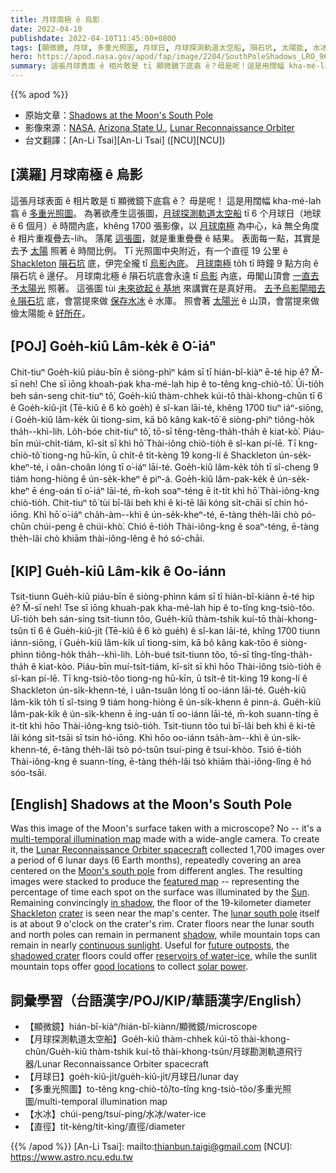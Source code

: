 ```yaml
---
title: 月球南極 ê 烏影
date: 2022-04-10
publishdate: 2022-04-10T11:45:00+0800
tags: [顯微鏡, 月球, 多重光照圖, 月球日, 月球探測軌道太空船, 隕石坑, 太陽能, 水冰， 直徑]
hero: https://apod.nasa.gov/apod/fap/image/2204/SouthPoleShadows_LRO_960.jpg
summary: 這張月球表面 ê 相片敢是 tī 顯微鏡下底翕 ê？毋是呢！這是用闊幅 kha-mé-lah 翕 ê 多重光照圖。
---
```


{{% apod %}}

- 原始文章：[Shadows at the Moon's South Pole](https://apod.nasa.gov/apod/ap220410.html)
- 影像來源：[NASA](https://www.nasa.gov/), [Arizona State U.](https://sese.asu.edu/), [Lunar Reconnaissance Orbiter](https://lunar.gsfc.nasa.gov/)
- 台文翻譯：[An-Li Tsai][An-Li Tsai] ([NCU][NCU])

## [漢羅] 月球南極 ê 烏影
這張月球表面 ê 相片敢是 tī 顯微鏡下底翕 ê？
毋是呢！
這是用闊幅 kha-mé-lah 翕 ê [多重光照圖][multi-temporal illumination map]。
為著欲產生這張圖，[月球探測軌道太空船][Lunar Reconnaissance Orbiter spacecraft] tī 6 个月球日（地球 ê 6 個月）ê 時間內底，khêng 1700 張影像，以 [月球南極][Moon's south pole] 為中心，kā 無仝角度 ê 相片重複疊去-lih。
落尾 [這張圖][featured map]，就是重重疊疊 ê 結果。
表面每一點，其實是去予 [太陽][Sun] 照著 ê 時間比例。
Tī 光照圖中央附近，有一个直徑 19 公里 ê [Shackleton][Shackleton] [隕石坑][crater] 底，伊完全攏 tī [烏影內底][in shadow]。
[月球南極][lunar south pole] to̍h tī 時鐘 9 點方向 ê 隕石坑 ê 邊仔。
月球南北極 ê 隕石坑底會永遠 tī [烏影][shadow] 內底，毋閣山頂會 [一直去予太陽光][continuous sunlight] 照著。
這張圖 tùi [未來欲起 ê 基地][future outposts] 來講實在是真好用。
[去予烏影閘暗去 ê 隕石坑][shadowed crater] 底，會當提來做 [保存水冰][reservoirs of water-ice] ê 水庫。
照會著 [太陽光][solar power] ê 山頂，會當提來做儉太陽能 ê [好所在][good locations]。

## [POJ] Goe̍h-kiû Lâm-ke̍k ê O͘-iáⁿ
Chit-tiuⁿ Goe̍h-kiû piáu-bīn ê siòng-phìⁿ kám sī tī hián-bî-kiàⁿ ē-té hip ê?
M̄-sī neh!
Che sī iōng khoah-pak kha-mé-lah hip ê to-têng kng-chiò-tô͘.
Ūi-tio̍h beh sán-seng chit-tiuⁿ tô͘, Goe̍h-kiû thàm-chhek kúi-tō thài-khong-chûn tī 6 ê Goe̍h-kiû-ji̍t (Tē-kiû ê 6 kò goe̍h) ê sî-kan lāi-té, khêng 1700 tiuⁿ iáⁿ-siōng, í Goe̍h-kiû lâm-ke̍k ûi tiong-sim, kā bô kâng kak-tō͘ ê siòng-phìⁿ tiông-ho̍k tha̍h--khì-lih.
Lo̍h-bóe chit-tiuⁿ tô͘, tō-sī têng-têng-tha̍h-tha̍h ê kiat-kò͘.
Piáu-bīn múi-chi̍t-tiám, kî-si̍t sī khì hō͘ Thài-iông chiò-tio̍h ê sî-kan pí-lē.
Tī kng-chiò-tô͘ tiong-ng hū-kīn, ū chi̍t-ê ti̍t-kèng 19 kong-lí ê Shackleton ún-se̍k-kheⁿ-té, i oân-choân lóng tī o͘-iáⁿ lāi-té.
Goe̍h-kiû lâm-ke̍k to̍h tī sî-cheng 9 tiám hong-hiòng ê ún-se̍k-kheⁿ ê piⁿ-á.
Goe̍h-kiû lâm-pak-ke̍k ê ún-se̍k-kheⁿ ē éng-oán tī o͘-iáⁿ lāi-té, m̄-koh soaⁿ-téng ē it-ti̍t khì hō͘ Thài-iông-kng chiò-tio̍h.
Chit-tiuⁿ tô͘ tùi bī-lâi beh khì ê ki-tē lâi kóng si̍t-chāi sī chin hó-iōng.
Khì hō͘ o͘-iáⁿ cha̍h-àm--khì ê ún-se̍k-kheⁿ-té, ē-tàng the̍h-lâi chò pó-chûn chúi-peng ê chúi-khò͘.
Chió ē-tio̍h Thài-iông-kng ê soaⁿ-téng, ē-tàng the̍h-lâi chò khiām thài-iông-lêng ê hó só͘-chāi.

## [KIP] Gue̍h-kiû Lâm-ki̍k ê Oo-iánn
Tsit-tiunn Gue̍h-kiû piáu-bīn ê siòng-phìnn kám sī tī hián-bî-kiànn ē-té hip ê?
M̄-sī neh!
Tse sī iōng khuah-pak kha-mé-lah hip ê to-tîng kng-tsiò-tôo.
Uī-tio̍h beh sán-sing tsit-tiunn tôo, Gue̍h-kiû thàm-tshik kuí-tō thài-khong-tsûn tī 6 ê Gue̍h-kiû-ji̍t (Tē-kiû ê 6 kò gue̍h) ê sî-kan lāi-té, khîng 1700 tiunn iánn-siōng, í Gue̍h-kiû lâm-ki̍k uî tiong-sim, kā bô kâng kak-tōo ê siòng-phìnn tiông-ho̍k tha̍h--khì-lih.
Lo̍h-bué tsit-tiunn tôo, tō-sī tîng-tîng-tha̍h-tha̍h ê kiat-kòo.
Piáu-bīn muí-tsi̍t-tiám, kî-si̍t sī khì hōo Thài-iông tsiò-tio̍h ê sî-kan pí-lē.
Tī kng-tsiò-tôo tiong-ng hū-kīn, ū tsi̍t-ê ti̍t-kìng 19 kong-lí ê Shackleton ún-si̍k-khenn-té, i uân-tsuân lóng tī oo-iánn lāi-té.
Gue̍h-kiû lâm-ki̍k to̍h tī sî-tsing 9 tiám hong-hiòng ê ún-si̍k-khenn ê pinn-á.
Gue̍h-kiû lâm-pak-ki̍k ê ún-si̍k-khenn ē íng-uán tī oo-iánn lāi-té, m̄-koh suann-tíng ē it-ti̍t khì hōo Thài-iông-kng tsiò-tio̍h.
Tsit-tiunn tôo tuì bī-lâi beh khì ê ki-tē lâi kóng si̍t-tsāi sī tsin hó-iōng.
Khì hōo oo-iánn tsa̍h-àm--khì ê ún-si̍k-khenn-té, ē-tàng the̍h-lâi tsò pó-tsûn tsuí-ping ê tsuí-khòo.
Tsió ē-tio̍h Thài-iông-kng ê suann-tíng, ē-tàng the̍h-lâi tsò khiām thài-iông-lîng ê hó sóo-tsāi.

## [English] Shadows at the Moon's South Pole
Was this image of the Moon's surface taken with a microscope?
No -- it's a [multi-temporal illumination map][multi-temporal illumination map] made with a wide-angle camera.
To create it, the [Lunar Reconnaissance Orbiter spacecraft][Lunar Reconnaissance Orbiter spacecraft] collected 1,700 images over a period of 6 lunar days (6 Earth months), repeatedly covering an area centered on the [Moon's south pole][Moon's south pole] from different angles.
The resulting images were stacked to produce the [featured map][featured map] -- representing the percentage of time each spot on the surface was illuminated by the [Sun][Sun].
Remaining convincingly [in shadow][in shadow], the floor of the 19-kilometer diameter [Shackleton][Shackleton] [crater][crater] is seen near the map's center.
The [lunar south pole][lunar south pole] itself is at about 9 o'clock on the crater's rim.
Crater floors near the lunar south and north poles can remain in permanent [shadow][shadow], while mountain tops can remain in nearly [continuous sunlight][continuous sunlight].
Useful for [future outposts][future outposts], the [shadowed crater][shadowed crater] floors could offer [reservoirs of water-ice][reservoirs of water-ice], while the sunlit mountain tops offer [good locations][good locations] to collect [solar power][solar power].

## 詞彙學習（台語漢字/POJ/KIP/華語漢字/English）
- 【顯微鏡】hián-bî-kiàⁿ/hián-bî-kiànn/顯微鏡/microscope
- 【月球探測軌道太空船】Goe̍h-kiû thàm-chhek kúi-tō thài-khong-chûn/Gue̍h-kiû thàm-tshik kuí-tō thài-khong-tsûn/月球勘測軌道飛行器/Lunar Reconnaissance Orbiter spacecraft
- 【月球日】goe̍h-kiû-ji̍t/gue̍h-kiû-ji̍t/月球日/lunar day
- 【多重光照圖】to-têng kng-chiò-tô͘/to-tîng kng-tsiò-tôo/多重光照圖/multi-temporal illumination map
- 【水冰】chúi-peng/tsuí-ping/水冰/water-ice
- 【直徑】ti̍t-kèng/ti̍t-kìng/直徑/diameter


{{% /apod %}}
[An-Li Tsai]: mailto:thianbun.taigi@gmail.com
[NCU]: https://www.astro.ncu.edu.tw

[copyright]: https://apod.nasa.gov/apod/fap/lib/about_apod.html#srapply

[multi-temporal illumination map]:http://lroc.sese.asu.edu/posts/271
[Lunar Reconnaissance Orbiter spacecraft]:https://lunar.gsfc.nasa.gov/about.html
[Moon's south pole]:https://en.wikipedia.org/wiki/Lunar_south_pole
[featured map]:http://lroc.sese.asu.edu/posts/271
[Sun]:https://solarsystem.nasa.gov/solar-system/sun/in-depth/
[in shadow]:https://svs.gsfc.nasa.gov/4043
[Shackleton]:https://www.south-pole.com/p0000097.htm
[crater]:https://en.wikipedia.org/wiki/Shackleton_(crater)
[lunar south pole]:https://apod.nasa.gov/apod/ap200206.html
[shadow]:https://apod.nasa.gov/apod/ap190722.html
[continuous sunlight]:https://i.ytimg.com/vi/zlngRTDQMAk/hqdefault.jpg
[future outposts]:https://www.nasa.gov/specials/artemis/
[shadowed crater]:https://youtu.be/EA46nq6klPw
[reservoirs of water-ice]:https://apod.nasa.gov/apod/ap101025.html
[good locations]:https://www.whatnextnow.com/home/solar/where-is-the-best-location-on-earth-for-solar-energy
[solar power]:https://climatekids.nasa.gov/concentrating-solar/
